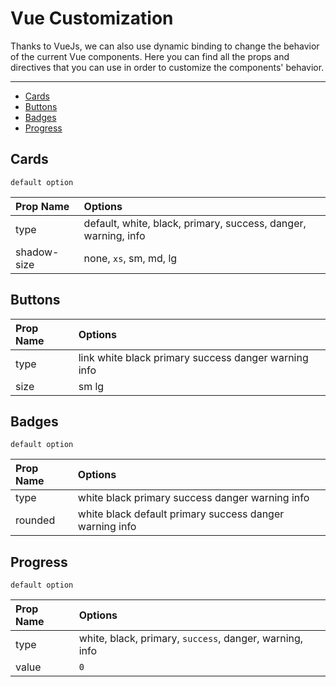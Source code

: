 # Vue Customization

Thanks to VueJs, we can also use dynamic binding to change the behavior of the current Vue components. Here you can find all the props and directives that you can use in order to customize the components' behavior.

---

- [Cards](#cards)
- [Buttons](#buttons)
- [Badges](#badges)
- [Progress](#progress)

<a name="cards"></a>
## Cards

`default option`

|Prop Name|Options|
|:-|:-|
|type|default, white, black, primary, success, danger, warning, info|
|shadow-size|none, `xs`, sm, md, lg|



<a name="buttons"></a>
## Buttons

|Prop Name|Options|
|:-|:-|
|type|<larecipe-button type="link">link</larecipe-button> <larecipe-button>white</larecipe-button> <larecipe-button type="black">black</larecipe-button> <larecipe-button type="primary">primary</larecipe-button> <larecipe-button type="success">success</larecipe-button> <larecipe-button type="danger">danger</larecipe-button> <larecipe-button type="warning">warning</larecipe-button> <larecipe-button type="info">info</larecipe-button>|
|size|<larecipe-button size="sm">sm</larecipe-button> <larecipe-button size="lg">lg</larecipe-button>|



<a name="badges"></a>
## Badges

`default option`

|Prop Name|Options|
|:-|:-|
|type|<larecipe-badge type="white">white</larecipe-badge> <larecipe-badge type="black">black</larecipe-badge> <larecipe-badge type="primary">primary</larecipe-badge> <larecipe-badge type="success">success</larecipe-badge> <larecipe-badge type="danger">danger</larecipe-badge> <larecipe-badge type="warning">warning</larecipe-badge> <larecipe-badge type="info">info</larecipe-badge>|
|rounded|<larecipe-badge rounded type="white">white</larecipe-badge> <larecipe-badge rounded type="black">black</larecipe-badge> <larecipe-badge rounded>default</larecipe-badge> <larecipe-badge rounded type="primary">primary</larecipe-badge> <larecipe-badge rounded type="success">success</larecipe-badge> <larecipe-badge rounded type="danger">danger</larecipe-badge> <larecipe-badge rounded type="warning">warning</larecipe-badge> <larecipe-badge rounded type="info">info</larecipe-badge>|

<a name="progress"></a>
## Progress

`default option`

|Prop Name|Options|
|:-|:-|
|type|white, black, primary, `success`, danger, warning, info|
|value|`0`|

<larecipe-newsletter></larecipe-newsletter>